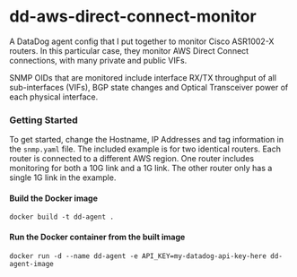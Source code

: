 # dd-aws-direct-connect-monitor
A DataDog agent config that I put together to monitor Cisco ASR1002-X routers. In this particular case, they monitor AWS Direct Connect connections, with many private and public VIFs. 

SNMP OIDs that are monitored include interface RX/TX throughput of all sub-interfaces (VIFs), BGP state changes and Optical Transceiver power of each physical interface. 

### Getting Started
To get started, change the Hostname, IP Addresses and tag information in the `snmp.yaml` file. The included example is for two identical routers. Each router is connected to a different AWS region. One router includes monitoring for both a 10G link and a 1G link. The other router only has a single 1G link in the example. 

#### Build the Docker image
`docker build -t dd-agent .`

#### Run the Docker container from the built image
`docker run -d --name dd-agent -e API_KEY=my-datadog-api-key-here dd-agent-image`
